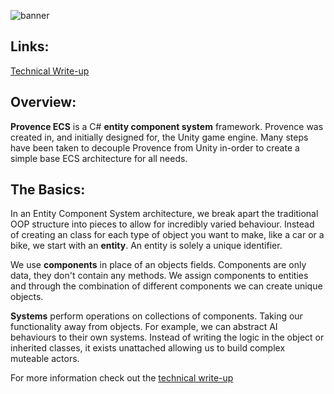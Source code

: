 ![banner](https://www.yull.ca/provenceECS/images/banner-01.png)

## Links:
[Technical Write-up](https://www.yull.ca/provenceECS/)

## Overview: 

**Provence ECS** is a C# **entity component system** framework. Provence was created in, and initially designed for, the Unity game engine. Many steps have been taken to decouple Provence from Unity in-order to create a simple base ECS architecture for all needs.

## The Basics:

In an Entity Component System architecture, we break apart the traditional OOP structure into pieces to allow for incredibly varied behaviour. Instead of creating an class for each type of object you want to make, like a car or a bike, we start with an **entity**. An entity is solely a unique identifier.

We use **components** in place of an objects fields. Components are only data, they don't contain any methods. We assign components to entities and through the combination of different components we can create unique objects.

**Systems** perform operations on collections of components. Taking our functionality away from objects. For example, we can abstract AI behaviours to their own systems. Instead of writing the logic in the object or inherited classes, it exists unattached allowing us to build complex muteable actors.

For more information check out the [technical write-up](https://www.yull.ca/provenceECS/)

